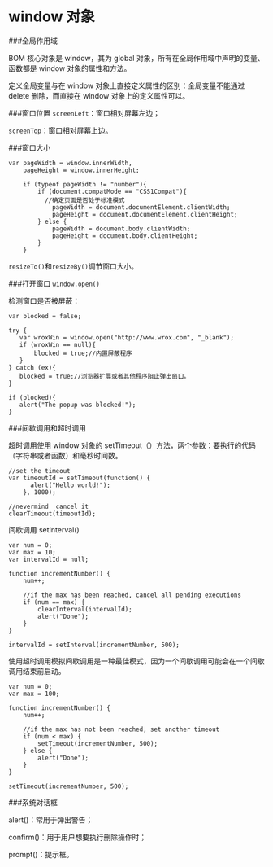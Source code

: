 # window 对象

###全局作用域

BOM 核心对象是 window，其为 global 对象，所有在全局作用域中声明的变量、函数都是 window 对象的属性和方法。

定义全局变量与在 window 对象上直接定义属性的区别：全局变量不能通过 delete 删除，而直接在 window 对象上的定义属性可以。

###窗口位置
`screenLeft`：窗口相对屏幕左边；

`screenTop`：窗口相对屏幕上边。

###窗口大小

```
var pageWidth = window.innerWidth,
    pageHeight = window.innerHeight;

    if (typeof pageWidth != "number"){
        if (document.compatMode == "CSS1Compat"){
          //确定页面是否处于标准模式
            pageWidth = document.documentElement.clientWidth;
            pageHeight = document.documentElement.clientHeight;
        } else {
            pageWidth = document.body.clientWidth;
            pageHeight = document.body.clientHeight;
        }
    }
```

`resizeTo()`和`resizeBy()`调节窗口大小。

###打开窗口
`window.open()`

检测窗口是否被屏蔽：

```
var blocked = false;

try {
   var wroxWin = window.open("http://www.wrox.com", "_blank");
   if (wroxWin == null){
       blocked = true;//内置屏蔽程序
   }
} catch (ex){
   blocked = true;//浏览器扩展或者其他程序阻止弹出窗口。
}

if (blocked){
   alert("The popup was blocked!");
}
```

###间歇调用和超时调用

超时调用使用 window 对象的 setTimeout（）方法，两个参数：要执行的代码（字符串或者函数）和毫秒时间数。

```
//set the timeout
var timeoutId = setTimeout(function() {
      alert("Hello world!");
    }, 1000);

//nevermind  cancel it
clearTimeout(timeoutId);
```

间歇调用 setInterval()

```
var num = 0;
var max = 10;
var intervalId = null;

function incrementNumber() {
    num++;

    //if the max has been reached, cancel all pending executions
    if (num == max) {
        clearInterval(intervalId);
        alert("Done");
    }
}

intervalId = setInterval(incrementNumber, 500);
```

使用超时调用模拟间歇调用是一种最佳模式，因为一个间歇调用可能会在一个间歇调用结束前启动。

```
var num = 0;
var max = 100;

function incrementNumber() {
    num++;

    //if the max has not been reached, set another timeout
    if (num < max) {
        setTimeout(incrementNumber, 500);
    } else {
        alert("Done");
    }
}

setTimeout(incrementNumber, 500);
```

###系统对话框

alert()：常用于弹出警告；

confirm()：用于用户想要执行删除操作时；

prompt()：提示框。
